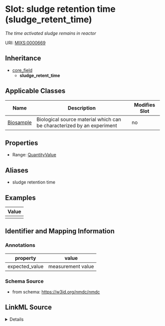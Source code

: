 # Slot: sludge retention time (sludge_retent_time)


_The time activated sludge remains in reactor_



URI: [MIXS:0000669](https://w3id.org/mixs/0000669)




## Inheritance

* [core_field](core_field.md)
    * **sludge_retent_time**





## Applicable Classes

| Name | Description | Modifies Slot |
| --- | --- | --- |
[Biosample](Biosample.md) | Biological source material which can be characterized by an experiment |  no  |







## Properties

* Range: [QuantityValue](QuantityValue.md)



## Aliases


* sludge retention time




## Examples

| Value |
| --- |
|  |

## Identifier and Mapping Information





### Annotations

| property | value |
| --- | --- |
| expected_value | measurement value || preferred_unit | hours || occurrence | 1 |



### Schema Source


* from schema: https://w3id.org/nmdc/nmdc




## LinkML Source

<details>
```yaml
name: sludge_retent_time
annotations:
  expected_value:
    tag: expected_value
    value: measurement value
  preferred_unit:
    tag: preferred_unit
    value: hours
  occurrence:
    tag: occurrence
    value: '1'
description: The time activated sludge remains in reactor
title: sludge retention time
examples:
- value: ''
from_schema: https://w3id.org/nmdc/nmdc
aliases:
- sludge retention time
rank: 1000
is_a: core field
slot_uri: MIXS:0000669
multivalued: false
alias: sludge_retent_time
domain_of:
- Biosample
range: QuantityValue

```
</details>